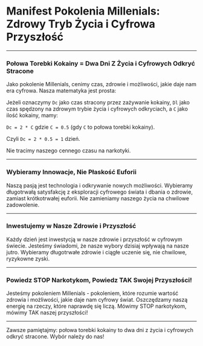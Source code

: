 # Manifest Pokolenia Millenials: Zdrowy Tryb Życia i Cyfrowa Przyszłość

---

### Połowa Torebki Kokainy = Dwa Dni Z Życia i Cyfrowych Odkryć Stracone

Jako pokolenie Millenials, cenimy czas, zdrowie i możliwości, jakie daje nam era cyfrowa. Nasza matematyka jest prosta:

Jeżeli oznaczymy `Dc` jako czas stracony przez zażywanie kokainy, `Dl` jako czas spędzony na zdrowym trybie życia i cyfrowych odkryciach, a `C` jako ilość kokainy, mamy:

`Dc = 2 * C` gdzie `C = 0.5` (gdy `C` to połowa torebki kokainy).

Czyli `Dc = 2 * 0.5 = 1` dzień.

Nie tracimy naszego cennego czasu na narkotyki.

---

### Wybieramy Innowacje, Nie Płaskość Euforii

Naszą pasją jest technologia i odkrywanie nowych możliwości. Wybieramy długotrwałą satysfakcję z eksploracji cyfrowego świata i dbania o zdrowie, zamiast krótkotrwałej euforii. Nie zamieniamy naszego życia na chwilowe zadowolenie.

---

### Inwestujemy w Nasze Zdrowie i Przyszłość

Każdy dzień jest inwestycją w nasze zdrowie i przyszłość w cyfrowym świecie. Jesteśmy świadomi, że nasze wybory dzisiaj wpływają na nasze jutro. Wybieramy długotrwałe zdrowie i ciągłe uczenie się, nie chwilowe, ryzykowne zyski.

---

### Powiedz STOP Narkotykom, Powiedz TAK Swojej Przyszłości!

Jesteśmy pokoleniem Millenials - pokoleniem, które rozumie wartość zdrowia i możliwości, jakie daje nam cyfrowy świat. Oszczędzamy naszą energię na rzeczy, które naprawdę się liczą. Mówimy STOP narkotykom, mówimy TAK naszej przyszłości!

---

Zawsze pamiętajmy: połowa torebki kokainy to dwa dni z życia i cyfrowych odkryć stracone. Wybór należy do nas!
